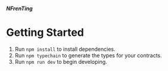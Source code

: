 ##### NFrenTing
# Getting Started

1. Run `npm install` to install dependencies.
2. Run `npm typechain` to generate the types for your contracts.
3. Run `npm run dev` to begin developing.
